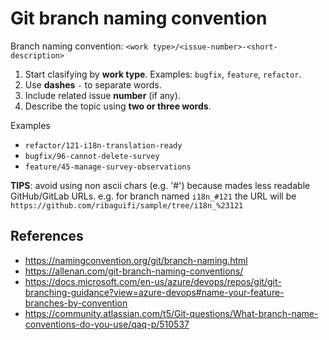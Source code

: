 # Git branch naming convention

Branch naming convention: `<work type>/<issue-number>-<short-description>`
1. Start clasifying by **work type**. Examples: `bugfix`, `feature`, `refactor`.
2. Use **dashes** `-` to separate words.
3. Include related issue **number** (if any).
4. Describe the topic using **two or three words**.



Examples
- `refactor/121-i18n-translation-ready`
- `bugfix/96-cannot-delete-survey`
- `feature/45-manage-survey-observations`

**TIPS**: avoid using non ascii chars (e.g. '#') because mades less readable GitHub/GitLab URLs. e.g. for branch named `i18n_#121` the URL will be `https://github.com/ribaguifi/sample/tree/i18n_%23121`

## References
- https://namingconvention.org/git/branch-naming.html
- https://allenan.com/git-branch-naming-conventions/
- https://docs.microsoft.com/en-us/azure/devops/repos/git/git-branching-guidance?view=azure-devops#name-your-feature-branches-by-convention
- https://community.atlassian.com/t5/Git-questions/What-branch-name-conventions-do-you-use/qaq-p/510537
